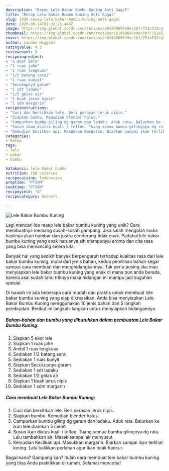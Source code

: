 ```yaml
---
description: "Resep Lele Bakar Bumbu Kuning Anti Gagal"
title: "Resep Lele Bakar Bumbu Kuning Anti Gagal"
slug: 1430-resep-lele-bakar-bumbu-kuning-anti-gagal
date: 2020-09-14T02:32:25.449Z
image: https://img-global.cpcdn.com/recipes/e81490697e9ec1bf/751x532cq70/lele-bakar-bumbu-kuning-foto-resep-utama.jpg
thumbnail: https://img-global.cpcdn.com/recipes/e81490697e9ec1bf/751x532cq70/lele-bakar-bumbu-kuning-foto-resep-utama.jpg
cover: https://img-global.cpcdn.com/recipes/e81490697e9ec1bf/751x532cq70/lele-bakar-bumbu-kuning-foto-resep-utama.jpg
author: Landon Higgins
ratingvalue: 4.3
reviewcount: 9
recipeingredient:
- "5 ekor lele"
- "1 ruas jahe"
- "1 ruas lengkuas"
- "1/2 batang serai"
- "1 ruas kunyit"
- "Secukupnya garam"
- "1 sdt ladaku"
- "1/2 gelas air"
- "1 buah jeruk nipis"
- "1 sdm margarin"
recipeinstructions:
- "Cuci dan bersihkan lele. Beri perasan jeruk nipis."
- "Siapkan bumbu. Kemudian blender halus."
- "Campurkan bumbu giling dg garam dan ladaku. Aduk rata. Balurkan ke ikan lele.diamkan 5 menit."
- "Susun ikan diatas kuali / teflon. Tuang semua bumbu gilingnya dg rata. Lalu tambahkan air. Masak sampai air menyusut."
- "Kemudian Kecilkan api. Masukkan margarin. Biarkan sampai ikan terlihat kering. Lalu balikkan perlahan agar ikan tidak hancur."
categories:
- Resep
tags:
- lele
- bakar
- bumbu

katakunci: lele bakar bumbu 
nutrition: 150 calories
recipecuisine: Indonesian
preptime: "PT24M"
cooktime: "PT50M"
recipeyield: "4"
recipecategory: Dessert

---
```



![Lele Bakar Bumbu Kuning](https://img-global.cpcdn.com/recipes/e81490697e9ec1bf/751x532cq70/lele-bakar-bumbu-kuning-foto-resep-utama.jpg)

Lagi mencari ide resep lele bakar bumbu kuning yang unik? Cara membuatnya memang susah-susah gampang. Jika salah mengolah maka hasilnya akan hambar dan justru cenderung tidak enak. Padahal lele bakar bumbu kuning yang enak harusnya sih mempunyai aroma dan cita rasa yang bisa memancing selera kita.



Banyak hal yang sedikit banyak berpengaruh terhadap kualitas rasa dari lele bakar bumbu kuning, mulai dari jenis bahan, kedua pemilihan bahan segar sampai cara membuat dan menghidangkannya. Tak perlu pusing jika mau menyiapkan lele bakar bumbu kuning yang enak di mana pun anda berada, karena asal sudah tahu triknya maka hidangan ini mampu jadi suguhan spesial.


Di bawah ini ada beberapa cara mudah dan praktis untuk membuat lele bakar bumbu kuning yang siap dikreasikan. Anda bisa menyiapkan Lele Bakar Bumbu Kuning menggunakan 10 jenis bahan dan 5 langkah pembuatan. Berikut ini langkah-langkah untuk menyiapkan hidangannya.

<!--inarticleads1-->

##### Bahan-bahan dan bumbu yang dibutuhkan dalam pembuatan Lele Bakar Bumbu Kuning:

1. Siapkan 5 ekor lele
1. Siapkan 1 ruas jahe
1. Ambil 1 ruas lengkuas
1. Sediakan 1/2 batang serai
1. Sediakan 1 ruas kunyit
1. Siapkan Secukupnya garam
1. Sediakan 1 sdt ladaku
1. Sediakan 1/2 gelas air
1. Siapkan 1 buah jeruk nipis
1. Sediakan 1 sdm margarin




<!--inarticleads2-->

##### Cara membuat Lele Bakar Bumbu Kuning:

1. Cuci dan bersihkan lele. Beri perasan jeruk nipis.
1. Siapkan bumbu. Kemudian blender halus.
1. Campurkan bumbu giling dg garam dan ladaku. Aduk rata. Balurkan ke ikan lele.diamkan 5 menit.
1. Susun ikan diatas kuali / teflon. Tuang semua bumbu gilingnya dg rata. Lalu tambahkan air. Masak sampai air menyusut.
1. Kemudian Kecilkan api. Masukkan margarin. Biarkan sampai ikan terlihat kering. Lalu balikkan perlahan agar ikan tidak hancur.




Bagaimana? Gampang kan? Itulah cara membuat lele bakar bumbu kuning yang bisa Anda praktikkan di rumah. Selamat mencoba!
